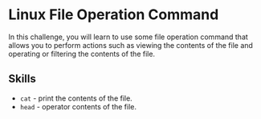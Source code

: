 # Linux File Operation Command

In this challenge, you will learn to use some file operation command that allows you to perform actions such as viewing the contents of the file and operating or filtering the contents of the file.

## Skills

- `cat` - print the contents of the file.
- `head` - operator contents of the file.

